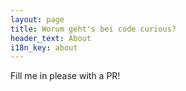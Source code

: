 ```yaml
---
layout: page
title: Worum geht's bei code curious?
header_text: About
i18n_key: about
---
```


Fill me in please with a PR!
